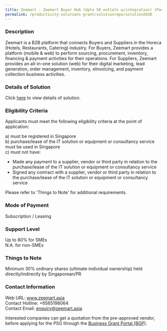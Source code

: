 ```yaml
---
title: Zeemart - Zeemart Buyer Hub (Upto 50 outlets w/integration) (Package 4)
permalink: /productivity-solutions-grant/solutionrepo/solution2038
---
```


### Description

Zeemart is a B2B platform that connects Buyers and Suppliers in the Horeca (Hotels, Restaurants, Catering) industry.  For Buyers, Zeemart provides a platform (mobile & web) to perform sourcing, procurement, inventory, financing & payment activities for their operations. For Suppliers, Zeemart provides an all-in-one solution (web) for their digital marketing, lead generation, order management, inventory, eInvoicing, and payment collection business activities.

### Details of Solution

Click <a href='https://www.gobusiness.gov.sg/images/psg/Desensitised_Zeemart_Annex_3_CR_wef_19_August_2021_Part_4.pdf' target='_blank' rel='noopener'>here</a> to view details of solution.

### Eligibility Criteria

Applicants must meet the following eligibility criteria at the point of application:

a) must be registered in Singapore <br>
b) purchase/lease of the IT solution or equipment or consultancy service must be used in Singapore <br>
c) must not have:
- Made any payment to a supplier, vendor or third party in relation to the purchase/lease of the IT solution or equipment or consultancy service
- Signed any contract with a supplier, vendor or third party in relation to the purchase/lease of the IT solution or equipment or consultancy service

Please refer to 'Things to Note' for additional requirements.

### Mode of Payment
Subscription / Leasing

### Support Level
Up to 80% for SMEs <br>
N.A. for non-SMEs

### Things to Note
Minimum 30% ordinary shares (ultimate individual ownership) held directly/indirectly by Singaporean/PR

### Contact Information
Web URL: www.zeemart.asia <br>Contact Hotline: +6565198064 <br>Contact Email: enquiry@zeemart.asia <br>

Interested companies can get a quotation from the pre-approved vendor, before applying for the PSG through the <a target='_blank' rel='noopener' href='https://www.businessgrants.gov.sg/'>Business Grant Portal (BGP)</a>.
